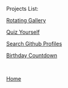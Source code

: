 
<p>Projects List:</p>

[Rotating Gallery](gallery)

<a href="/quiz.html">Quiz Yourself</a>

<a href="/index-1.html">Search Github Profiles</a>

<a href="/timer.html">Birthday Countdown</a>

<p>&nbsp;</p>

[Home](index)